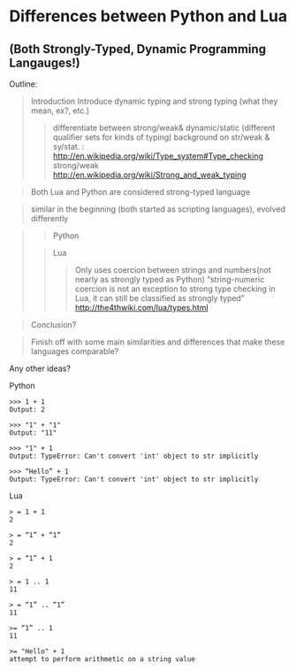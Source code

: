 Differences between Python and Lua 
======
(Both Strongly-Typed, Dynamic Programming Langauges!)
------

Outline:

>Introduction
>Introduce dynamic typing and strong typing (what they mean, ex?, etc.)
>>differentiate between strong/weak& dynamic/static (different qualifier sets for kinds of typing)
>>background on str/weak & sy/stat. : http://en.wikipedia.org/wiki/Type_system#Type_checking
>>strong/weak http://en.wikipedia.org/wiki/Strong_and_weak_typing

>Both Lua and Python are considered strong-typed language

>similar in the beginning (both started as scripting languages), evolved differently

>>Python 
>
>>Lua
>>>Only uses coercion between strings and numbers(not nearly as strongly typed as Python)
>>>“string-numeric coercion is not an exception to strong type checking in Lua, it can still be classified as strongly typed” http://the4thwiki.com/lua/types.html

>Conclusion?

>Finish off with some main similarities and differences that make these languages comparable?

Any other ideas?




Python 
    
    >>> 1 + 1
    Output: 2
    
    >>> "1" + "1"
    Output: "11"
    
    >>> "1" + 1
    Output: TypeError: Can't convert 'int' object to str implicitly
    
    >>> “Hello” + 1
    Output: TypeError: Can't convert 'int' object to str implicitly
Lua

    > = 1 + 1
    2
    
    > = “1” + “1”
    2
    
    > = “1” + 1
    2
    
    > = 1 .. 1
    11
    
    > = “1” .. “1”
    11
    
    >= “1” .. 1
    11
    
    >= "Hello" + 1
    attempt to perform arithmetic on a string value






